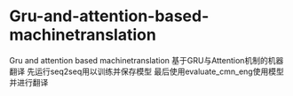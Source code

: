 # Gru-and-attention-based-machinetranslation
Gru and attention based machinetranslation
基于GRU与Attention机制的机器翻译
先运行seq2seq用以训练并保存模型
最后使用evaluate_cmn_eng使用模型并进行翻译
